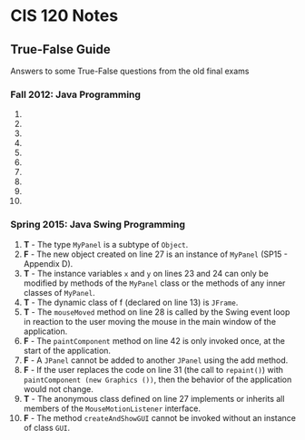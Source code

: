 # CIS 120 Notes

## True-False Guide
Answers to some True-False questions from the old final exams


### Fall 2012: Java Programming
1.
2.
3.
4.
5.
6.
7.
8.
9.
10.

### Spring 2015: Java Swing Programming
1. **T** - The type `MyPanel` is a subtype of `Object`.
2. **F** - The new object created on line 27 is an instance of `MyPanel` (SP15 - Appendix D).
3. **T** - The instance variables `x` and `y` on lines 23 and 24 can only be modified by methods of the `MyPanel` class or the methods of any inner classes of `MyPanel`.
4. **T** - The dynamic class of f (declared on line 13) is `JFrame`.
5. **T** - The `mouseMoved` method on line 28 is called by the Swing event loop in reaction to the user moving the mouse in the main window of the application.
6. **F** - The `paintComponent` method on line 42 is only invoked once, at the start of the application.
7. **F** - A `JPanel` cannot be added to another `JPanel` using the add method.
8. **F** - If the user replaces the code on line 31 (the call to `repaint()`) with `paintComponent (new Graphics ())`, then the behavior of the application would not change.
9. **T** - The anonymous class defined on line 27 implements or inherits all members of the `MouseMotionListener` interface.
10. **F** - The method `createAndShowGUI` cannot be invoked without an instance of class `GUI`.
